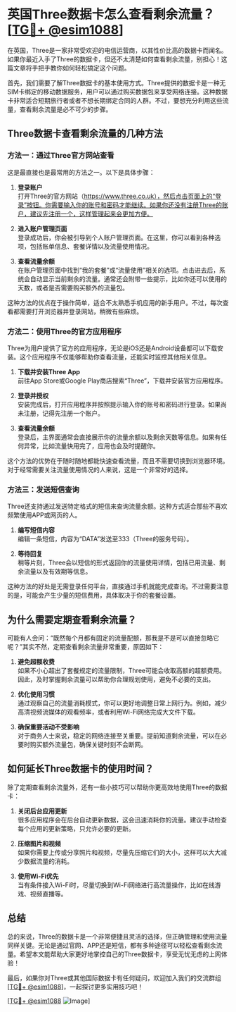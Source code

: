 # 英国Three数据卡怎么查看剩余流量？[[TG💪+ @esim1088](https://t.me/s/esim1088)]

在英国，Three是一家非常受欢迎的电信运营商，以其性价比高的数据卡而闻名。如果你最近入手了Three的数据卡，但还不太清楚如何查看剩余流量，别担心！这篇文章将手把手教你如何轻松搞定这个问题。

首先，我们需要了解Three数据卡的基本使用方式。Three提供的数据卡是一种无SIM卡绑定的移动数据服务，用户可以通过购买数据包来享受网络连接。这种数据卡非常适合短期旅行者或者不想长期绑定合同的人群。不过，要想充分利用这些流量，查看剩余流量是必不可少的步骤。

## Three数据卡查看剩余流量的几种方法

### 方法一：通过Three官方网站查看

这是最直接也是最常用的方法之一。以下是具体步骤：

1. **登录账户**  
   打开Three的官方网站（https://www.three.co.uk），然后点击页面上的“登录”按钮。你需要输入你的账号和密码才能继续。如果你还没有注册Three的账户，建议先注册一个，这样管理起来会更加方便。

2. **进入账户管理页面**  
   登录成功后，你会被引导到个人账户管理页面。在这里，你可以看到各种选项，包括账单信息、套餐详情以及流量使用情况。

3. **查看流量余额**  
   在账户管理页面中找到“我的套餐”或“流量使用”相关的选项。点击进去后，系统会自动显示当前剩余的流量。通常还会附带一些提示，比如你还可以使用的天数，或者是否需要购买额外的流量包。

这种方法的优点在于操作简单，适合不太熟悉手机应用的新手用户。不过，每次查看都需要打开浏览器并登录网站，稍微有些麻烦。

### 方法二：使用Three的官方应用程序

Three为用户提供了官方的应用程序，无论是iOS还是Android设备都可以下载安装。这个应用程序不仅能够帮助你查看流量，还能实时监控其他相关信息。

1. **下载并安装Three App**  
   前往App Store或Google Play商店搜索“Three”，下载并安装官方应用程序。

2. **登录并授权**  
   安装完成后，打开应用程序并按照提示输入你的账号和密码进行登录。如果尚未注册，记得先注册一个账户。

3. **查看流量余额**  
   登录后，主界面通常会直接展示你的流量余额以及剩余天数等信息。如果有任何异常，比如流量快用完了，应用也会及时提醒你。

这个方法的优势在于随时随地都能快速查看流量，而且不需要切换到浏览器环境。对于经常需要关注流量使用情况的人来说，这是一个非常好的选择。

### 方法三：发送短信查询

Three还支持通过发送特定格式的短信来查询流量余额。这种方式适合那些不喜欢频繁使用APP或网页的人。

1. **编写短信内容**  
   编辑一条短信，内容为“DATA”发送至333（Three的服务号码）。

2. **等待回复**  
   稍等片刻，Three会以短信的形式返回你的流量使用详情，包括已用流量、剩余流量以及有效期等信息。

这种方法的好处是无需登录任何平台，直接通过手机就能完成查询。不过需要注意的是，可能会产生少量的短信费用，具体取决于你的套餐设置。

## 为什么需要定期查看剩余流量？

可能有人会问：“既然每个月都有固定的流量配额，那我是不是可以直接忽略它呢？”其实不然，定期查看剩余流量非常重要，原因如下：

1. **避免超额收费**  
   如果不小心超出了套餐规定的流量限制，Three可能会收取高额的超额费用。因此，及时掌握剩余流量可以帮助你合理规划使用，避免不必要的支出。

2. **优化使用习惯**  
   通过观察自己的流量消耗模式，你可以更好地调整日常上网行为。例如，减少高清视频流媒体的观看频率，或者利用Wi-Fi网络完成大文件下载。

3. **确保重要活动不受影响**  
   对于商务人士来说，稳定的网络连接至关重要。提前知道剩余流量，可以在必要时购买额外流量包，确保关键时刻不会断网。

## 如何延长Three数据卡的使用时间？

除了定期查看剩余流量外，还有一些小技巧可以帮助你更高效地使用Three的数据卡：

1. **关闭后台应用更新**  
   很多应用程序会在后台自动更新数据，这会迅速消耗你的流量。建议手动检查每个应用的更新策略，只允许必要的更新。

2. **压缩图片和视频**  
   如果你需要上传或分享照片和视频，尽量先压缩它们的大小，这样可以大大减少数据流量的消耗。

3. **使用Wi-Fi优先**  
   当有条件接入Wi-Fi时，尽量切换到Wi-Fi网络进行高流量操作，比如在线游戏、视频直播等。

## 总结

总的来说，Three的数据卡是一个非常便捷且灵活的选择，但正确管理和使用流量同样关键。无论是通过官网、APP还是短信，都有多种途径可以轻松查看剩余流量。希望本文能帮助大家更好地掌控自己的Three数据卡，享受无忧无虑的上网体验！

最后，如果你对Three或其他国际数据卡有任何疑问，欢迎加入我们的交流群组[[TG💪+ @esim1088](https://t.me/s/esim1088)]，一起探讨更多实用技巧吧！

[[TG💪+ @esim1088](https://t.me/s/esim1088) ![Image](https://i.postimg.cc/4NQfJmqS/Snipaste-2025-05-13-00-14-12.png)]